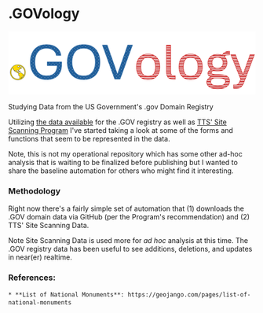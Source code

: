 # .GOVology

![.GOVology Logo](static/.govology-logo.png)

Studying Data from the US Government's .gov Domain Registry

Utilizing [the data available](https://get.gov/about/data/) for the .GOV registry as well as [TTS' Site Scanning Program](https://digital.gov/guides/site-scanning/) I've started taking a look at some of the forms and functions that seem to be represented in the data.

Note, this is not my operational repository which has some other ad-hoc analysis that is waiting to be finalized before publishing but I wanted to share the baseline automation for others who might find it interesting.

### Methodology
Right now there's a fairly simple set of automation that (1) downloads the .GOV domain data via GitHub (per the Program's recommendation) and (2) TTS' Site Scanning Data.

Note Site Scanning Data is used more for _ad hoc_ analysis at this time. The .GOV registry data has been useful to see additions, deletions, and updates in near(er) realtime.


### References:
    * **List of National Monuments**: https://geojango.com/pages/list-of-national-monuments
